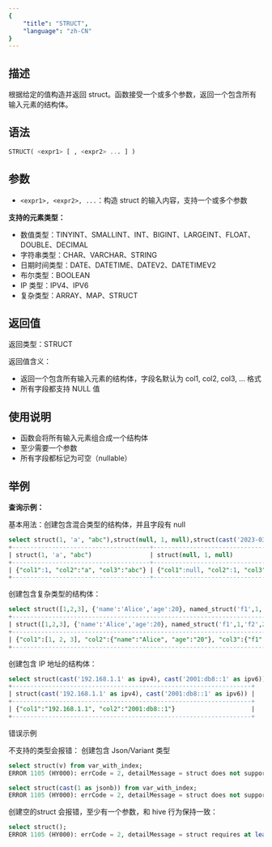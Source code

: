 ```yaml
---
{
    "title": "STRUCT",
    "language": "zh-CN"
}
---
```


## 描述

根据给定的值构造并返回 struct。函数接受一个或多个参数，返回一个包含所有输入元素的结构体。

## 语法

```sql
STRUCT( <expr1> [ , <expr2> ... ] )
```

## 参数

- `<expr1>, <expr2>, ...`：构造 struct 的输入内容，支持一个或多个参数

**支持的元素类型：**
- 数值类型：TINYINT、SMALLINT、INT、BIGINT、LARGEINT、FLOAT、DOUBLE、DECIMAL
- 字符串类型：CHAR、VARCHAR、STRING
- 日期时间类型：DATE、DATETIME、DATEV2、DATETIMEV2
- 布尔类型：BOOLEAN
- IP 类型：IPV4、IPV6
- 复杂类型：ARRAY、MAP、STRUCT

## 返回值

返回类型：STRUCT<T>

返回值含义：
- 返回一个包含所有输入元素的结构体，字段名默认为 col1, col2, col3, ... 格式
- 所有字段都支持 NULL 值

## 使用说明

- 函数会将所有输入元素组合成一个结构体
- 至少需要一个参数
- 所有字段都标记为可空（nullable）

## 举例

**查询示例：**

基本用法：创建包含混合类型的结构体，并且字段有 null
```sql
select struct(1, 'a', "abc"),struct(null, 1, null),struct(cast('2023-03-16' as datetime));
+--------------------------------------+--------------------------------------+----------------------------------------+
| struct(1, 'a', "abc")                | struct(null, 1, null)                | struct(cast('2023-03-16' as datetime)) |
+--------------------------------------+--------------------------------------+----------------------------------------+
| {"col1":1, "col2":"a", "col3":"abc"} | {"col1":null, "col2":1, "col3":null} | {"col1":"2023-03-16 00:00:00"}         |
+--------------------------------------+--------------------------------------+----------------------------------------+
```

创建包含复杂类型的结构体：
```sql
select struct([1,2,3], {'name':'Alice','age':20}, named_struct('f1',1,'f2',2));
+----------------------------------------------------------------------------------+
| struct([1,2,3], {'name':'Alice','age':20}, named_struct('f1',1,'f2',2))          |
+----------------------------------------------------------------------------------+
| {"col1":[1, 2, 3], "col2":{"name":"Alice", "age":"20"}, "col3":{"f1":1, "f2":2}} |
+----------------------------------------------------------------------------------+
```

创建包含 IP 地址的结构体：
```sql
select struct(cast('192.168.1.1' as ipv4), cast('2001:db8::1' as ipv6));
+------------------------------------------------------------------+
| struct(cast('192.168.1.1' as ipv4), cast('2001:db8::1' as ipv6)) |
+------------------------------------------------------------------+
| {"col1":"192.168.1.1", "col2":"2001:db8::1"}                     |
+------------------------------------------------------------------+
```

错误示例

不支持的类型会报错：
创建包含 Json/Variant 类型
```sql 
select struct(v) from var_with_index;
ERROR 1105 (HY000): errCode = 2, detailMessage = struct does not support jsonb/variant type

select struct(cast(1 as jsonb)) from var_with_index;
ERROR 1105 (HY000): errCode = 2, detailMessage = struct does not support jsonb/variant type
```

创建空的struct 会报错，至少有一个参数，和 hive 行为保持一致：
```sql
select struct();
ERROR 1105 (HY000): errCode = 2, detailMessage = struct requires at least one argument, like: struct(1)
```



